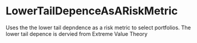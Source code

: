 # LowerTailDepenceAsARiskMetric
Uses the the lower tail depndence as a risk metric to select portfolios. The lower tail depence is dervied from Extreme Value Theory 
